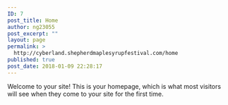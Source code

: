```yaml
---
ID: 7
post_title: Home
author: ng23055
post_excerpt: ""
layout: page
permalink: >
  http://cyberland.shepherdmaplesyrupfestival.com/home
published: true
post_date: 2018-01-09 22:28:17
---
```

Welcome to your site! This is your homepage, which is what most visitors will see when they come to your site for the first time.